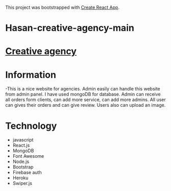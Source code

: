 This project was bootstrapped with [Create React App](https://github.com/facebook/create-react-app).

# Hasan-creative-agency-main
# [Creative agency](https://hasan-creative-agency-main.web.app/)
# Information
 -This is a nice website for agencies. Admin easily can handle this website from admin panel. 
  I have used mongoDB for database. Admin can receive all orders form clients, can add more service, can add more admins. 
  All user can gives their orders and can give review. Users also can upload an image.  

  # Technology
  - javascript
  - React.js
  - MongoDB
  - Font Awesome
  - Node.js
  - Bootstrap
  - Firebase auth
  - Heroku
  - Swiper.js



 
